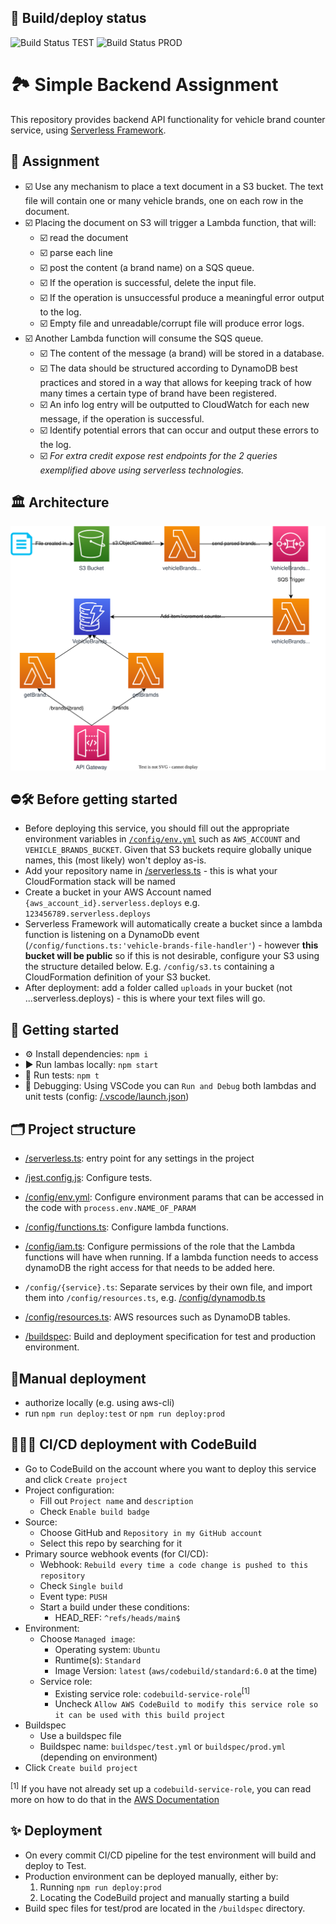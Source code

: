 ## 🧱 Build/deploy status

![Build Status TEST](todo-add-build-badge-for-test-here)
![Build Status PROD](todo-add-build-badge-for-prod-here)

# 🏞 Simple Backend Assignment

This repository provides backend API functionality for vehicle brand counter service, using [Serverless Framework](https://www.serverless.com/framework/docs).

## 📝 Assignment

- ☑️ Use any mechanism to place a text document in a S3 bucket. The text file will contain one or many vehicle brands, one on each row in the document.
- ☑️ Placing the document on S3 will trigger a Lambda function, that will:
  - ☑️ read the document
  - ☑️ parse each line
  - ☑️ post the content (a brand name) on a SQS queue.
  - ☑️ If the operation is successful, delete the input file.
  - ☑️ If the operation is unsuccessful produce a meaningful error output to the log.
  - ☑️ Empty file and unreadable/corrupt file will produce error logs.
- ☑️ Another Lambda function will consume the SQS queue.
  - ☑️ The content of the message (a brand) will be stored in a database.
  - ☑️ The data should be structured according to DynamoDB best practices and stored in a way that allows for keeping track of how many times a certain type of brand have been registered.
  - ☑️ An info log entry will be outputted to CloudWatch for each new message, if the operation is successful.
  - ☑️ Identify potential errors that can occur and output these errors to the log.
  - ☑️ _For extra credit expose rest endpoints for the 2 queries exemplified above
    using serverless technologies._

## 🏛 Architecture

![Architecture](/service-architecture.drawio.svg)

## ⛔️🛠️ Before getting started

- Before deploying this service, you should fill out the appropriate environment variables in [`/config/env.yml`](/config/env.yml) such as `AWS_ACCOUNT` and `VEHICLE_BRANDS_BUCKET`. Given that S3 buckets require globally unique names, this (most likely) won't deploy as-is.
- Add your repository name in [/serverless.ts](/serverless.ts) - this is what your CloudFormation stack will be named
- Create a bucket in your AWS Account named `{aws_account_id}.serverless.deploys` e.g. `123456789.serverless.deploys`
- Serverless Framework will automatically create a bucket since a lambda function is listening on a DynamoDb event (`/config/functions.ts:'vehicle-brands-file-handler'`) - however **this bucket will be public** so if this is not desirable, configure your S3 using the structure detailed below. E.g. `/config/s3.ts` containing a CloudFormation definition of your S3 bucket.
- After deployment: add a folder called `uploads` in your bucket (not ...serverless.deploys) - this is where your text files will go.

## 📃 Getting started

- ⚙️ Install dependencies: `npm i`
- ▶️ Run lambas locally: `npm start`
- 🧪 Run tests: `npm t`
- 🐛 Debugging: Using VSCode you can `Run and Debug` both lambdas and unit tests (config: [/.vscode/launch.json](/.vscode/launch.json))

## 🗂 Project structure

- [/serverless.ts](/serverless.ts): entry point for any settings in the project
- [/jest.config.js](/jest.config.js): Configure tests.

- [/config/env.yml](/config/env.yml): Configure environment params that can be accessed in the code with `process.env.NAME_OF_PARAM`
- [/config/functions.ts](/config/functions.ts): Configure lambda functions.
- [/config/iam.ts](/config/iam.ts): Configure permissions of the role that the Lambda functions will have when running. If a lambda function needs to access dynamoDB the right access for that needs to be added here.
- `/config/{service}.ts`: Separate services by their own file, and import them into `/config/resources.ts`, e.g. [/config/dynamodb.ts](/config/dynamodb.ts)
- [/config/resources.ts](/config/resources.ts): AWS resources such as DynamoDB tables.
- [/buildspec](/buildspec): Build and deployment specification for test and production environment.

## 🔨Manual deployment

- authorize locally (e.g. using aws-cli)
- run `npm run deploy:test` or `npm run deploy:prod`

## 👷🏻‍♀️ CI/CD deployment with CodeBuild

- Go to CodeBuild on the account where you want to deploy this service and click `Create project`
- Project configuration:
  - Fill out `Project name` and `description`
  - Check `Enable build badge`
- Source:
  - Choose GitHub and `Repository in my GitHub account`
  - Select this repo by searching for it
- Primary source webhook events (for CI/CD):
  - Webhook: `Rebuild every time a code change is pushed to this repository`
  - Check `Single build`
  - Event type: `PUSH`
  - Start a build under these conditions:
    - HEAD_REF: `^refs/heads/main$`
- Environment:
  - Choose `Managed image`:
    - Operating system: `Ubuntu`
    - Runtime(s): `Standard`
    - Image Version: `latest` (`aws/codebuild/standard:6.0` at the time)
  - Service role:
    - Existing service role: `codebuild-service-role`<sup>[1]</sup>
    - Uncheck `Allow AWS CodeBuild to modify this service role so it can be used with this build project`
- Buildspec
  - Use a buildspec file
  - Buildspec name: `buildspec/test.yml` or `buildspec/prod.yml` (depending on environment)
- Click `Create build project`

<sup>[1]</sup> If you have not already set up a `codebuild-service-role`, you can read more on how to do that in the [AWS Documentation](https://docs.aws.amazon.com/codebuild/latest/userguide/setting-up.html)

## ✨ Deployment

- On every commit CI/CD pipeline for the test environment will build and deploy to Test.
- Production environment can be deployed manually, either by:
  1. Running `npm run deploy:prod`
  2. Locating the CodeBuild project and manually starting a build
- Build spec files for test/prod are located in the `/buildspec` directory.
